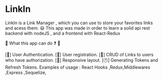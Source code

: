 # LinkIn

LinkIn is a Link Manager , which you can use to store your favorites links and acess them. :smiley:
This app was made in order to learn a solid api rest backend with nodeJS , and a frontend with React-Redux

 :eyes: What this app can do :question: :eyes:
 
 [🔑] User Authentication.
 [👤] User registration.
 [📝] CRUD of Links to users who have authorization.
 [📲] Responsive layout.
 [:clock2:] Generating Tokens and Refresh Tokens.
 Examples of usage : React Hooks ,Redux,Middlewares ,Express ,Sequelize,
 




